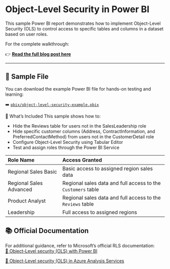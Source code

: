 # Object-Level Security in Power BI

This sample Power BI report demonstrates how to implement Object-Level Security (OLS) to control access to specific tables and columns in a dataset based on user roles.

For the complete walkthrough:

👉 **[Read the full blog post here](https://ethanguyant.com/2025/05/06/power-bi-object-level-security-explained-control-table-and-column-access-by-role/)**

---

## 📁 Sample File

You can download the example Power BI file for hands-on testing and learning:

➡️ [`pbix/object-level-security-example.pbix`](../pbix/ols-sample-report.pbix)


🔐 What’s Included
This sample shows how to:

- Hide the Reviews table for users not in the SalesLeadership role
- Hide specific customer columns (Address, ContractInformation, and PreferredContactMethod) from users not in the CustomerDetail role
- Configure Object-Level Security using Tabular Editor
- Test and assign roles through the Power BI Service

| Role Name | Access Granted |
| :-------- | :------------- |
| Regional Sales Basic | Basic access to assigned region sales data | 
| Regional Sales Advanced | Regional sales data and full access to the `Customers` table | 
| Product Analyst | Regional sales data and full access to the `Reviews` table |
| Leadership | Full access to assigned regions |

## 📚 Official Documentation

For additional guidance, refer to Microsoft’s official RLS documentation:  
[🔗 Object-Level security (OLS) with Power BI](https://learn.microsoft.com/en-us/fabric/security/service-admin-object-level-security)

[🔗 Object-Level security (OLS) in Azure Analysis Services](https://learn.microsoft.com/en-us/analysis-services/tabular-models/object-level-security)
